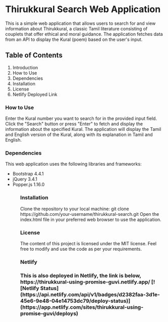 <h1>Thirukkural Search Web Application</h1>
<p>
This is a simple web application that allows users to search for and view information about Thirukkural, a classic Tamil literature consisting of couplets that offer ethical and moral guidance. The application fetches data from an API to display the Kural (poem) based on the user's input.
</p>

<h2>Table of Contents</h2>
<ol type="1">
<li>Introduction</li>
<li>How to Use</li>
<li>Dependencies</li>
<li>Installation</li>
<li>License</li>
<li>Netlify Deployed Link</li>
</ol>

<h3>How to Use</h3>
<p>
Enter the Kural number you want to search for in the provided input field.
Click the "Search" button or press "Enter" to fetch and display the information about the specified Kural.
The application will display the Tamil and English version of the Kural, along with its explanation in Tamil and English.
</p>
<h3>Dependencies</h3>
<p>This web application uses the following libraries and frameworks:
<ul>
<li>Bootstrap 4.4.1</li>
<li>jQuery 3.4.1</li>
<li>Popper.js 1.16.0</li>
<ul>
</p>
<h3>Installation</h3>
<p>
Clone the repository to your local machine:
git clone https://github.com/your-username/thirukkural-search.git
Open the index.html file in your preferred web browser to use the application.
</p>
<h3>License</h3>
<p>
The content of this project is licensed under the MIT license. Feel free to modify and use the code as per your requirements.</p>
<h3>Netlify<h3>
<p>
This is also deployed in Netlify, the link is below,
https://thirukkural-using-promise-guvi.netlify.app/ [![Netlify Status](https://api.netlify.com/api/v1/badges/d2382faa-3d1e-45e6-9e48-04e14753dc79/deploy-status)](https://app.netlify.com/sites/thirukkural-using-promise-guvi/deploys)
</p>
